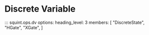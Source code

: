 # Discrete Variable

<!-- prettier-ignore -->
::: squint.ops.dv
    options:
        heading_level: 3
        members: [
            "DiscreteState",
            "HGate",
            "XGate",
        ]
